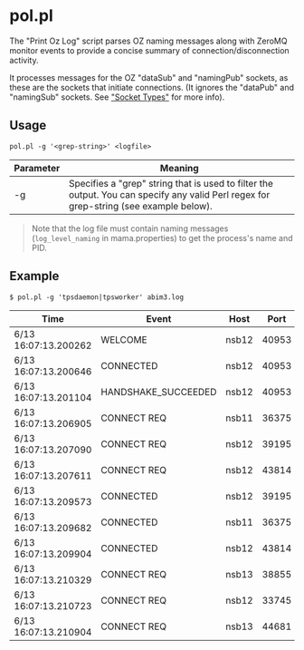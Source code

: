 # pol.pl

The "Print Oz Log" script parses OZ naming messages along with ZeroMQ monitor events to provide a concise summary of connection/disconnection activity.

It processes messages for the OZ "dataSub" and "namingPub" sockets, as these are the sockets that initiate connections.  (It ignores the "dataPub" and "namingSub" sockets.  See ["Socket Types"](Naming-Service.md#socket-types) for more info).   

## Usage

`pol.pl -g '<grep-string>' <logfile>`

Parameter | Meaning
----------| -------
-g | Specifies a "grep" string that is used to filter the output.  You can specify any valid Perl regex for grep-string (see example below).

> Note that the log file must contain naming messages (`log_level_naming` in mama.properties) to get the process's name and PID.

## Example

```
$ pol.pl -g 'tpsdaemon|tpsworker' abim3.log
```

Time | Event | Host  | Port | Prog | PID | fd
---- | ----- | ----- | ---- | ---- | --- | ---
6/13 16:07:13.200262|WELCOME|nsb12|40953|nsd|12773|0
6/13 16:07:13.200646|CONNECTED|nsb12|40953|nsd|12773|39
6/13 16:07:13.201104|HANDSHAKE_SUCCEEDED|nsb12|40953|nsd|12773|39
6/13 16:07:13.206905|CONNECT REQ|nsb11|36375|tpsdaemon|16384|0
6/13 16:07:13.207090|CONNECT REQ|nsb12|39195|tpsdaemon|18893|0
6/13 16:07:13.207611|CONNECT REQ|nsb12|43814|tpsdaemon|12334|0
6/13 16:07:13.209573|CONNECTED|nsb12|39195|tpsdaemon|18893|52
6/13 16:07:13.209682|CONNECTED|nsb11|36375|tpsdaemon|16384|51
6/13 16:07:13.209904|CONNECTED|nsb12|43814|tpsdaemon|12334|55
6/13 16:07:13.210329|CONNECT REQ|nsb13|38855|tpsworker|7412|0
6/13 16:07:13.210723|CONNECT REQ|nsb12|33745|tpsdaemon|7679|0
6/13 16:07:13.210904|CONNECT REQ|nsb13|44681|tpsworker|7576|0
